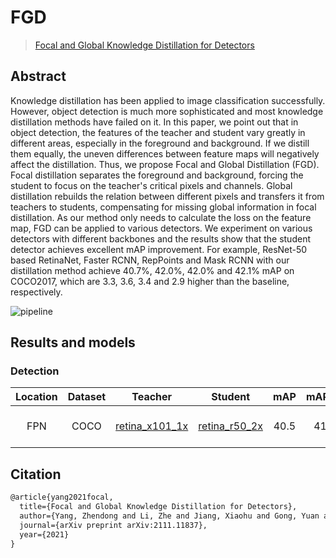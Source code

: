 # FGD

> [Focal and Global Knowledge Distillation for Detectors](https://arxiv.org/abs/2111.11837)

<!-- [ALGORITHM] -->

## Abstract

Knowledge distillation has been applied to image classification successfully. However, object detection is much more sophisticated and most knowledge distillation methods have failed on it. In this paper, we point out that in object detection, the features of the teacher and student vary greatly in different areas, especially in the foreground and background. If we distill them equally, the uneven differences between feature maps will negatively affect the distillation. Thus, we propose Focal and Global Distillation (FGD). Focal distillation separates the foreground and background, forcing the student to focus on the teacher's critical pixels and channels. Global distillation rebuilds the relation between different pixels and transfers it from teachers to students, compensating for missing global information in focal distillation. As our method only needs to calculate the loss on the feature map, FGD can be applied to various detectors. We experiment on various detectors with different backbones and the results show that the student detector achieves excellent mAP improvement. For example, ResNet-50 based RetinaNet, Faster RCNN, RepPoints and Mask RCNN with our distillation method achieve 40.7%, 42.0%, 42.0% and 42.1% mAP on COCO2017, which are 3.3, 3.6, 3.4 and 2.9 higher than the baseline, respectively.

![pipeline](https://user-images.githubusercontent.com/41630003/220037957-25a1440f-fcb3-413a-a350-97937bf6a042.png)

## Results and models

### Detection

| Location | Dataset |                                                            Teacher                                                            |                                                        Student                                                        | mAP  | mAP(T) | mAP(S) |                          Config                           | Download                                                                                                                                                                                                                                                                                                                                                                                                                           |
| :------: | :-----: | :---------------------------------------------------------------------------------------------------------------------------: | :-------------------------------------------------------------------------------------------------------------------: | :--: | :----: | :----: | :-------------------------------------------------------: | :--------------------------------------------------------------------------------------------------------------------------------------------------------------------------------------------------------------------------------------------------------------------------------------------------------------------------------------------------------------------------------------------------------------------------------- |
|   FPN    |  COCO   | [retina_x101_1x](https://github.com/open-mmlab/mmdetection/tree/master/configs/retinanet/retinanet_x101_64x4d_fpn_1x_coco.py) | [retina_r50_2x](https://github.com/open-mmlab/mmdetection/tree/master/configs/retinanet/retinanet_r50_fpn_2x_coco.py) | 40.5 |  41.0  |  37.4  | [config](./fgd_retina_x101_fpn_retina_r50_fpn_2x_coco.py) | [teacher](https://download.openmmlab.com/mmdetection/v2.0/retinanet/retinanet_x101_64x4d_fpn_1x_coco/retinanet_x101_64x4d_fpn_1x_coco_20200130-366f5af1.pth) \|[model](https://download.openmmlab.com/mmrazor/v0.1/distill/fgd/fgd_retina_x101_retina_r50_2x_coco_20221216_114845-c4c7496d.pth) \| [log](https://download.openmmlab.com/mmrazor/v0.1/distill/fgd/fgd_retina_x101_retina_r50_2x_coco_20221216_114845-c4c7496d.json) |

## Citation

```latex
@article{yang2021focal,
  title={Focal and Global Knowledge Distillation for Detectors},
  author={Yang, Zhendong and Li, Zhe and Jiang, Xiaohu and Gong, Yuan and Yuan, Zehuan and Zhao, Danpei and Yuan, Chun},
  journal={arXiv preprint arXiv:2111.11837},
  year={2021}
}
```
